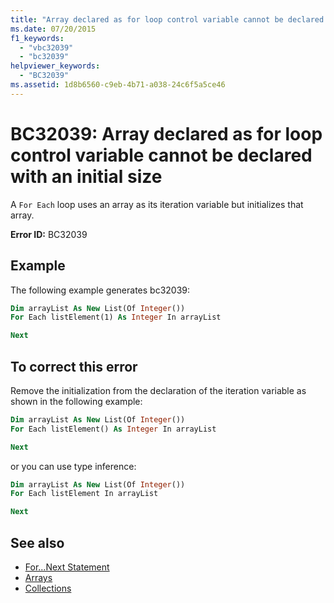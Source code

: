 ```yaml
---
title: "Array declared as for loop control variable cannot be declared with an initial size"
ms.date: 07/20/2015
f1_keywords:
  - "vbc32039"
  - "bc32039"
helpviewer_keywords:
  - "BC32039"
ms.assetid: 1d8b6560-c9eb-4b71-a038-24c6f5a5ce46
---
```

# BC32039: Array declared as for loop control variable cannot be declared with an initial size

A `For Each` loop uses an array as its iteration variable but initializes that array.

**Error ID:** BC32039

## Example

The following example generates bc32039:

```vb
Dim arrayList As New List(Of Integer())
For Each listElement(1) As Integer In arrayList

Next
```

## To correct this error

Remove the initialization from the declaration of the iteration variable as shown in the following example:

```vb
Dim arrayList As New List(Of Integer())
For Each listElement() As Integer In arrayList

Next
```

or you can use type inference:

```vb
Dim arrayList As New List(Of Integer())
For Each listElement In arrayList

Next
```

## See also

- [For...Next Statement](../statements/for-next-statement.md)
- [Arrays](../../programming-guide/language-features/arrays/index.md)
- [Collections](../../../standard/collections/index.md)
